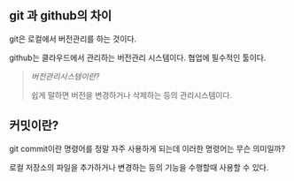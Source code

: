 ## git 과 github의 차이

git은 로컬에서 버전관리를 하는 것이다.

github는 클라우드에서 관리하는 버전관리 시스템이다. 협업에 필수적인 툴이다.

> *버전관리시스템이란?*
>
> 쉽게 말하면 버전을 변경하거나 삭제하는 등의 관리시스템이다.



## 커밋이란?

git commit이란 명령어를 정말 자주 사용하게 되는데 이러한 명령어는 무슨 의미일까?

로컬 저장소의 파일을 추가하거나 변경하는 등의 기능을 수행할때 사용할 수 있다. 